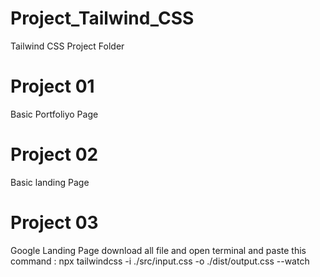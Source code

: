 # Project_Tailwind_CSS
Tailwind CSS Project Folder
# Project 01
Basic Portfoliyo Page
# Project 02
Basic landing Page
# Project 03
Google Landing Page 
download all file and open terminal and paste this command : 
npx tailwindcss -i ./src/input.css -o ./dist/output.css --watch
